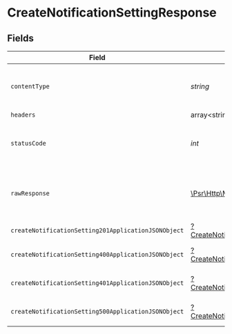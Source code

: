 # CreateNotificationSettingResponse


## Fields

| Field                                                                                                                  | Type                                                                                                                   | Required                                                                                                               | Description                                                                                                            |
| ---------------------------------------------------------------------------------------------------------------------- | ---------------------------------------------------------------------------------------------------------------------- | ---------------------------------------------------------------------------------------------------------------------- | ---------------------------------------------------------------------------------------------------------------------- |
| `contentType`                                                                                                          | *string*                                                                                                               | :heavy_check_mark:                                                                                                     | HTTP response content type for this operation                                                                          |
| `headers`                                                                                                              | array<string, array<*string*>>                                                                                         | :heavy_minus_sign:                                                                                                     | N/A                                                                                                                    |
| `statusCode`                                                                                                           | *int*                                                                                                                  | :heavy_check_mark:                                                                                                     | HTTP response status code for this operation                                                                           |
| `rawResponse`                                                                                                          | [\Psr\Http\Message\ResponseInterface](https://www.php-fig.org/psr/psr-7/#33-psrhttpmessageresponseinterface)           | :heavy_minus_sign:                                                                                                     | Raw HTTP response; suitable for custom response parsing                                                                |
| `createNotificationSetting201ApplicationJSONObject`                                                                    | [?CreateNotificationSetting201ApplicationJSON](../../models/operations/CreateNotificationSetting201ApplicationJSON.md) | :heavy_minus_sign:                                                                                                     | Created                                                                                                                |
| `createNotificationSetting400ApplicationJSONObject`                                                                    | [?CreateNotificationSetting400ApplicationJSON](../../models/operations/CreateNotificationSetting400ApplicationJSON.md) | :heavy_minus_sign:                                                                                                     | General error response                                                                                                 |
| `createNotificationSetting401ApplicationJSONObject`                                                                    | [?CreateNotificationSetting401ApplicationJSON](../../models/operations/CreateNotificationSetting401ApplicationJSON.md) | :heavy_minus_sign:                                                                                                     | General error response                                                                                                 |
| `createNotificationSetting500ApplicationJSONObject`                                                                    | [?CreateNotificationSetting500ApplicationJSON](../../models/operations/CreateNotificationSetting500ApplicationJSON.md) | :heavy_minus_sign:                                                                                                     | General error response                                                                                                 |